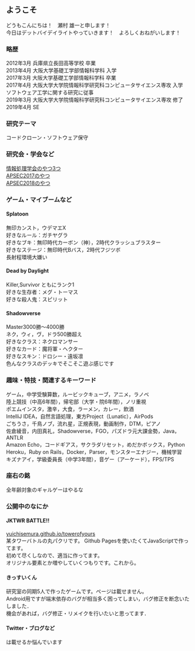 ## ようこそ
どうもこんにちは！　瀬村 雄一と申します！  
今日はデットバイデイライトやっていきます！　よろしくおねがいします！

### 略歴
2012年3月 兵庫県立長田高等学校 卒業  
2013年4月 大阪大学基礎工学部情報科学科 入学  
2017年3月 大阪大学基礎工学部情報科学科 卒業  
2017年4月 大阪大学大学院情報科学研究科コンピュータサイエンス専攻 入学  
ソフトウェア工学に関する研究に従事  
2019年3月 大阪大学大学院情報科学研究科コンピュータサイエンス専攻 修了  
2019年4月 SE  

### 研究テーマ
コードクローン・ソフトウェア保守  

### 研究会・学会など
[情報処理学会のやつ3つ](https://ipsj.ixsq.nii.ac.jp/ej/index.php?action=pages_view_main&active_action=repository_view_main_item_snippet&pn=1&count=20&order=16&lang=japanese&creator=yuichi+semura&page_id=13&block_id=8)  
[APSEC2017のやつ](https://ieeexplore.ieee.org/document/8305997/)  
[APSEC2018のやつ](http://sel.ist.osaka-u.ac.jp/lab-db/betuzuri/archive/1139/1139.pdf)  

### ゲーム・マイブームなど
#### Splatoon
無印カンスト，ウデマエX  
好きなルール：ガチヤグラ  
好きなブキ：無印時代カーボン（神），2時代クラッシュブラスター  
好きなステージ：無印時代Bバス，2時代フジツボ  
長射程環境大嫌い  

#### Dead by Daylight
Killer,Survivor ともにランク1  
好きな生存者：メグ・トーマス  
好きな殺人鬼：スピリット  

#### Shadowverse
Master3000勝～4000勝  
ネク，ウィ，ヴ，ドラ500勝超え  
好きなクラス：ネクロマンサー  
好きなカード：魔将軍・ヘクター  
好きなスキン：ドロシー・遠坂凛  
色んなクラスのデッキでそこそこ遊ぶ感じです  

### 趣味・特技・関連するキーワード
ゲーム，中学受験算数，ルービックキューブ，アニメ，ラノベ  
陸上競技（中高6年間），帰宅部（大学・院6年間），ノリ重視  
ポエムインスタ，激辛，大食，ラーメン，カレー，飲酒  
IntelliJ IDEA，自然言語処理，東方Project（Lunatic），AirPods  
ごちうさ，千鳥ノブ，流れ星，正規表現，動画制作，DTM，ピアノ  
佐倉綾音，内田真礼，Shadowverse，FGO，パズドラ元大課金勢，Java，ANTLR  
Amazon Echo，コードギアス，サクラダリセット，めだかボックス，Python  
Heroku，Ruby on Rails，Docker，Parser，モンスターエナジー，機械学習  
キズナアイ，学級委員長（中学3年間），音ゲー（アーケード），FPS/TPS

### 座右の銘
全年齢対象のギャルゲーはやるな

### 公開中のなにか
#### JKTWR BATTLE!!
[yuichisemura.github.io/towerofyours](https://yuichisemura.github.io/towerofyours/)  
某タワーバトルの丸パクリです。
Github Pagesを使いたくてJavaScriptで作ってます。  
初めて尽くしなので、適当に作ってます。  
オリジナル要素とか増やしていくつもりです。これから。

#### きっすいくん
研究室の同期5人で作ったゲームです。ページは載せません。  
Android用ですが端末依存のバグが相当多く困ってしまい，バグ修正を断念いたしました．  
機会があれば，バグ修正・リメイクを行いたいと思ってます．  

#### Twitter・ブログなど
は載せるか悩んでいます
